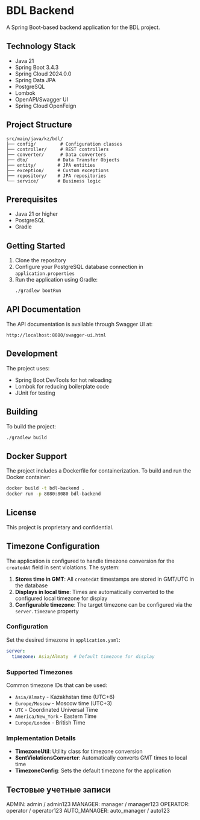 # BDL Backend

A Spring Boot-based backend application for the BDL project.

## Technology Stack

- Java 21
- Spring Boot 3.4.3
- Spring Cloud 2024.0.0
- Spring Data JPA
- PostgreSQL
- Lombok
- OpenAPI/Swagger UI
- Spring Cloud OpenFeign

## Project Structure

```
src/main/java/kz/bdl/
├── config/         # Configuration classes
├── controller/     # REST controllers
├── converter/      # Data converters
├── dto/           # Data Transfer Objects
├── entity/        # JPA entities
├── exception/     # Custom exceptions
├── repository/    # JPA repositories
└── service/       # Business logic
```

## Prerequisites

- Java 21 or higher
- PostgreSQL
- Gradle

## Getting Started

1. Clone the repository
2. Configure your PostgreSQL database connection in `application.properties`
3. Run the application using Gradle:
   ```bash
   ./gradlew bootRun
   ```

## API Documentation

The API documentation is available through Swagger UI at:
```
http://localhost:8080/swagger-ui.html
```

## Development

The project uses:
- Spring Boot DevTools for hot reloading
- Lombok for reducing boilerplate code
- JUnit for testing

## Building

To build the project:
```bash
./gradlew build
```

## Docker Support

The project includes a Dockerfile for containerization. To build and run the Docker container:

```bash
docker build -t bdl-backend .
docker run -p 8080:8080 bdl-backend

```

## License

This project is proprietary and confidential. 

## Timezone Configuration

The application is configured to handle timezone conversion for the `createdAt` field in sent violations. The system:

1. **Stores time in GMT**: All `createdAt` timestamps are stored in GMT/UTC in the database
2. **Displays in local time**: Times are automatically converted to the configured local timezone for display
3. **Configurable timezone**: The target timezone can be configured via the `server.timezone` property

### Configuration

Set the desired timezone in `application.yaml`:

```yaml
server:
  timezone: Asia/Almaty  # Default timezone for display
```

### Supported Timezones

Common timezone IDs that can be used:
- `Asia/Almaty` - Kazakhstan time (UTC+6)
- `Europe/Moscow` - Moscow time (UTC+3)
- `UTC` - Coordinated Universal Time
- `America/New_York` - Eastern Time
- `Europe/London` - British Time

### Implementation Details

- **TimezoneUtil**: Utility class for timezone conversion
- **SentViolationsConverter**: Automatically converts GMT times to local time
- **TimezoneConfig**: Sets the default timezone for the application

## Тестовые учетные записи

ADMIN:
admin / admin123
MANAGER:
manager / manager123
OPERATOR:
operator / operator123
AUTO_MANAGER:
auto_manager / auto123